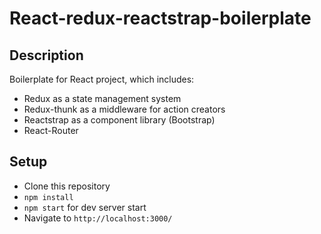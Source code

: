 # React-redux-reactstrap-boilerplate

## Description

Boilerplate for React project, which includes:

- Redux as a state management system
- Redux-thunk as a middleware for action creators
- Reactstrap as a component library (Bootstrap)
- React-Router

## Setup

- Clone this repository
- `npm install`
- `npm start` for dev server start
- Navigate to `http://localhost:3000/`